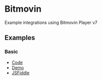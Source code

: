 # Bitmovin

Example integrations using Bitmovin Player v7

## Examples

### Basic

- [Code](./basic.html)
- [Demo](https://prometheantv.github.io/web-examples/bitmovin/basic.html)
- [JSFiddle](https://jsfiddle.net/tomjohnson916/86zka4nr/)
